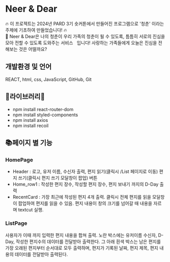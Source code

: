 # Neer & Dear

🔥 이 프로젝트는 2024년 PARD 3기 숏커톤에서 만들어진 프로그램으로 '청춘' 이라는 주제에 기초하여 만들었습니다! 🔥<br/>
💌 Neer & Dear은 나의 청춘이 우리 가족의 청춘이 될 수 있도록, 틈틈히 서로의 진심을 모아 전할 수 있도록 도와주는 서비스   입니다! 사랑하는 가족들에게 오늘은 진심을 전해보는 것은 어떨까요?

## 개발환경 및 언어
REACT, html, css, JavaScript, GitHub, Git 

## 💚라이브러리💚
- npm install react-router-dom
- npm install styled-components
- npm install axios
- npm install recoil

## 📚페이지 별 기능
### HomePage
- Header : 로고, 유저 이름, 수신자 출력, 편지 읽기(클릭시 /List 페이지로 이동) 편지 쓰기(클릭시 편지 쓰기 모달창이 팝업) 버튼
- Home_row1 : 작성한 편지 장수, 작성할 편지 장수, 편지 보내기 까지의 D-Day 출력
- RecentCard : 가장 최근에 작성된 편지 4개 출력. 클릭시 전체 편지를 읽을 모달창이 팝업하여 편지를 읽을 수 있음. 편지 내용이 창의 크기를 넘어갈 때 내용을 자르며 textcut 실행. 


### ListPage
사용자가 이때 까지 입력한 편지 내용을 합쳐 출력.
노란 박스에는 유저이름 수신자, D-Day, 작성한 편지수의 데이터를 전달받아 출력한다.
그 아래 흰색 박스는 남은 편지를 가장 오래된 편지부터 순서대로 모두 출력하며, 편지가 기록된 날짜, 편지 제목, 편지 내용의 데이터를 전달받아 출력된다.
